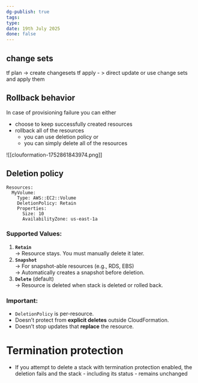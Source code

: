 ```yaml
---
dg-publish: true
tags: 
type: 
date: 19th July 2025
done: false
---
```


## change sets
tf plan -> create changesets
tf apply - > direct update or use change sets and apply them

## **Rollback behavior**
In case of provisioning failure you can either
- choose to keep successfully created resources
- rollback all of the resources
	- you can use deletion policy or
	- you can simply delete all of the resources

![[clouformation-1752861843974.png]]


## **Deletion policy**
```
Resources:
  MyVolume:
    Type: AWS::EC2::Volume
    DeletionPolicy: Retain
    Properties:
      Size: 10
      AvailabilityZone: us-east-1a

```
### Supported Values:
1. **`Retain`**  
    → Resource stays. You must manually delete it later.
2. **`Snapshot`**  
    → For snapshot-able resources (e.g., RDS, EBS)  
    → Automatically creates a snapshot before deletion.
3. **`Delete`** (default)  
    → Resource is deleted when stack is deleted or rolled back.

### Important:
- `DeletionPolicy` is per-resource.
- Doesn’t protect from **explicit deletes** outside CloudFormation.
- Doesn’t stop updates that **replace** the resource.

# Termination protection
- If you attempt to delete a stack with termination protection enabled, the deletion fails and the stack - including its status - remains unchanged